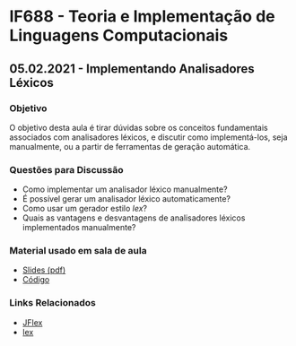 # IF688 - Teoria e Implementação de Linguagens Computacionais

## 05.02.2021 - Implementando Analisadores Léxicos

### Objetivo

O objetivo desta aula é tirar dúvidas sobre os conceitos fundamentais associados com analisadores léxicos, e discutir como implementá-los, seja manualmente, ou a partir de ferramentas de geração automática.


### Questões para Discussão

- Como implementar um analisador léxico manualmente? 
- É possível gerar um analisador léxico automaticamente? 
- Como usar um gerador estilo _lex_? 
- Quais as vantagens e desvantagens de analisadores léxicos implementados manualmente?

### Material usado em sala de aula

- [Slides (pdf)](#)
- [Código](#)

### Links Relacionados

- [JFlex](http://jflex.de)
- [lex](http://dinosaur.compilertools.net/#lex)